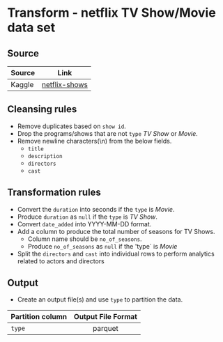# Transform - netflix TV Show/Movie data set

## Source

| Source        | Link          |
| ------------- |:-------------:|
| Kaggle        | [netflix-shows](https://www.kaggle.com/shivamb/netflix-shows) |

## Cleansing rules

* Remove duplicates based on `show id`.
* Drop the programs/shows that are not `type` _TV Show_ or _Movie_.
* Remove newline characters(\n) from the below fields.
  * `title`
  * `description`
  * `directors`
  * `cast`

## Transformation rules

* Convert the `duration` into seconds if the `type` is _Movie_.
* Produce `duration` as `null` if the `type` is _TV Show_.
* Convert `date_added` into YYYY-MM-DD format.
* Add a column to produce the total number of seasons for TV Shows.
  * Column name should be `no_of_seasons`.
  * Produce `no_of_seasons` as `null` if the 'type` is _Movie_
* Split the `directors` and `cast` into individual rows to perform analytics related to actors and directors  

## Output

* Create an output file(s) and use `type` to partition the data.

| Partition column | Output File Format      |
| ---------------- |:-----------------------:|
| `type`           | parquet                 |
